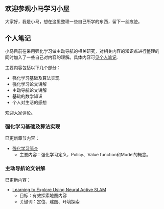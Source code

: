 ## 欢迎参观小马学习小屋

大家好，我是小马，想在这里整理一些自己所学的东西，留下一丝痕迹。

## 个人笔记

小马目前在采用强化学习做主动导航的相关研究，对相关内容的知识点进行整理的同时加入了一些自己对内容的理解。具体内容可[见个人笔记](https://www.yuque.com/mahongying?tab=books).

主要内容包括以下几个部分：
* 强化学习基础及算法实现
* 强化学习论文讲解
* 主动导航论文讲解
* 基础的数学知识
* 个人对生活的感想

欢迎大家评论。

### 强化学习基础及算法实现
已更新章节内容：

* [强化学习简介](https://www.yuque.com/mahongying/reinforcement_learning/introduction)
    * 主要内容：强化学习定义，Policy、Value function和Model的概念。

### 主动导航论文讲解
已更新内容：

* [Learning to Explore Using Neural Active SLAM](https://www.yuque.com/mahongying/navigation/active_neural_slam)
    * 目标：有效探索地图内容
    * 关键词：定位、建图、环境探索
